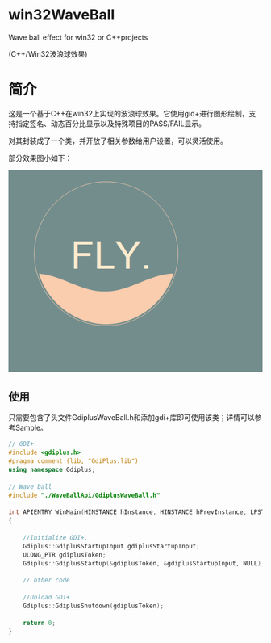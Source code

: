 # win32WaveBall
Wave ball effect for win32 or C++projects

(C++/Win32波浪球效果)
# 简介
这是一个基于C++在win32上实现的波浪球效果。它使用gid+进行图形绘制，支持指定签名、动态百分比显示以及特殊项目的PASS/FAIL显示。

对其封装成了一个类，并开放了相关参数给用户设置，可以灵活使用。

部分效果图小如下：

![wave_ball_show](https://github.com/LongTengFly/win32WaveBall/blob/main/GIF20221104_145812.gif)
## 使用
只需要包含了头文件GdiplusWaveBall.h和添加gdi+库即可使用该类；详情可以参考Sample。

```cpp
// GDI+
#include <gdiplus.h> 
#pragma comment (lib, "GdiPlus.lib")
using namespace Gdiplus;

// Wave ball
#include "./WaveBallApi/GdiplusWaveBall.h"

int APIENTRY WinMain(HINSTANCE hInstance, HINSTANCE hPrevInstance, LPSTR lpCmdLine, int nCmdShow) 
{ 

	//Initialize GDI+.
	Gdiplus::GdiplusStartupInput gdiplusStartupInput;
	ULONG_PTR gdiplusToken;
	Gdiplus::GdiplusStartup(&gdiplusToken, &gdiplusStartupInput, NULL);

	// other code

	//Unload GDI+
	Gdiplus::GdiplusShutdown(gdiplusToken);

	return 0; 
} 

```
